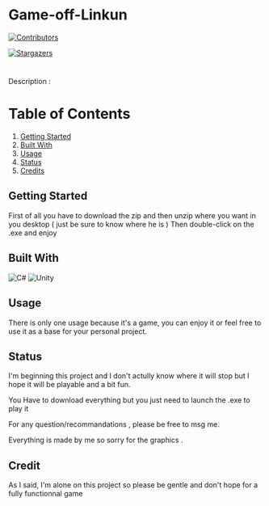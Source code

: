 # Game-off-Linkun


[![Contributors][contributors-shield]][contributors-url]

[![Stargazers][stars-shield]][stars-url]

#

Description : 

# Table of Contents

1. [Getting Started](#Getting-Started)
2. [Built With](#Built-With)
3. [Usage](#Usage)
4. [Status](#Status)
5. [Credits](#Credit)


## Getting Started
First of all you have to download the zip and then unzip where you want in you desktop ( just be sure to know where he is )
Then double-click on the .exe and enjoy

## Built With

![C#](https://img.shields.io/badge/c%23-%23239120.svg?style=for-the-badge&logo=c-sharp&logoColor=white)
![Unity](https://img.shields.io/badge/unity-%23000000.svg?style=for-the-badge&logo=unity&logoColor=white)

## Usage
There is only one usage because it's a game, you can enjoy it or feel free to use it as a base for your personal project.


## Status 

I'm beginning this project and I don't actully know where it will stop but I hope it will be playable and a bit fun.


You Have to download everything but you just need to launch the .exe to play it

For any question/recommandations , please be free to msg me.

Everything is made by me so sorry for the graphics .

## Credit

As I said, I'm alone on this project so please be gentle and don't hope for a fully functionnal game


<!-- MARKDOWN LINKS & IMAGES -->
<!-- https://www.markdownguide.org/basic-syntax/#reference-style-links -->
[contributors-shield]: https://img.shields.io/github/contributors/aless124/Game-off-Linkun.svg?style=for-the-badge
[contributors-url]: https://github.com/aless124/Game-off-Linkun/graphs/contributors

[stars-shield]: https://img.shields.io/github/stars/aless124/Game-off-Linkun.svg?style=for-the-badge
[stars-url]: https://github.com/aless124/Game-off-Linkun/stargazers
